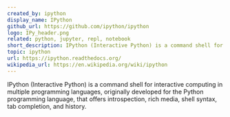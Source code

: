 ```yaml
---
created_by: ipython
display_name: IPython
github_url: https://github.com/ipython/ipython
logo: IPy_header.png
related: python, jupyter, repl, notebook
short_description: IPython (Interactive Python) is a command shell for interactive computing in multiple programming languages, originally developed for the Python programming language, that offers introspection, rich media, shell syntax, tab completion, and history.
topic: ipython
url: https://ipython.readthedocs.org/
wikipedia_url: https://en.wikipedia.org/wiki/ipython
---
```


IPython (Interactive Python) is a command shell for interactive computing in multiple programming languages, originally developed for the Python programming language, that offers introspection, rich media, shell syntax, tab completion, and history.
